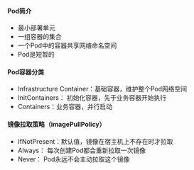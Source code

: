 #### Pod简介

- 最小部署单元
- 一组容器的集合
- 一个Pod中的容器共享网络命名空间
- Pod是短暂的

#### Pod容器分类

- Infrastructure Container：基础容器，维护整个Pod网络空间
- InitContainers： 初始化容器，先于业务容器开始执行
- Containers：业务容器，并行启动

#### 镜像拉取策略（imagePullPolicy）

- IfNotPresent：默认值，镜像在宿主机上不存在时才拉取
- Always： 每次创建Pod都会重新拉取一次镜像
- Never： Pod永远不会主动拉取这个镜像